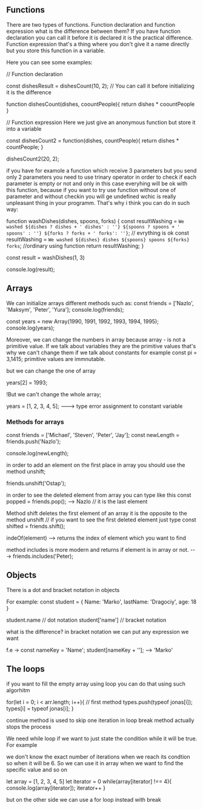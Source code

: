 ## Functions 

There are two types of functions. Function declaration and function expression what is the difference between them? If you have function declaration you can call it before it is declared it is the practical difference. Function expression that's a thing where you don't give it a name directly but you store this function in a variable.

Here you can see some examples:

// Function declaration

const dishesResult = dishesCount(10, 2); // You can call it before initializing it is the difference


function dishesCount(dishes, coountPeople){
  return dishes * coountPeople
}


// Function expression
Here we just give an anonymous function but store it into a variable

const dishesCount2 = function(dishes, countPeople){
  return dishes * countPeople;
}

dishesCount2(20, 2);


if you have for examole a function which receive 3 parameters but you send only 2 parameters you need to use trinary operator in order to check if each parameter is empty or not and only in this case everyhing will be ok with this function, because if you want to try use function without one of parameter and without checkin you will ge undefined wchic is really unpleasant thing in your programm. That's why i think you can do in such way:

 function washDishes(dishes, spoons, forks) {
   const resultWashing = `We washed ${dishes ? dishes + ' dishes' : ''} ${spoons ? spoons + ' spoons' : ''} ${forks ? forks + ' forks': ''}`; // evrything is ok
   const resultWashing = `We washed ${dishes} dishes ${spoons} spoons ${forks} forks`; //ordinary using function
  return resultWashing;
 }


const result = washDishes(1, 3)

console.log(result);

## Arrays

We can initialize arrays different methods such as: 
const friends = ['Nazlo', 'Maksym', 'Peter', 'Yura'];
console.log(friends);


const years = new Array(1990, 1991, 1992, 1993, 1994, 1995);
console.log(years);

Moreover, we can change the numbers in array because array - is not a primitive value. If we talk about variables they are the primitive values that's why we can't change them if we talk about constants for example const pi = 3,1415; primitive values are immnutable.

but we can change the one of array

years[2] = 1993;

!But we can't change the whole array;

years = [1, 2, 3, 4, 5]; ---> type error assignment to constant variable

### Methods for arrays

const friends = ['Michael', 'Steven', 'Peter', 'Jay'];
const newLength = friends.push('Nazlo');

console.log(newLength);

in order to add an element on the first place in array you should use the method unshift;

friends.unshift('Ostap');

in order to see the deleted element from array you can type like this const popped = friends.pop(); --> Nazlo // it is the last element

Method shift deletes the first element of an array it is the opposite to the method unshift 
// if you want to see the first deleted element just type const shifted = friends.shift();

indeOf(element) --> returns the index of element which you want to find

method includes is more modern and returns if element is in array or not. ---> friends.includes('Peter);

## Objects

There is a dot and bracket notation in objects

For example:
const student = {
  Name: 'Marko',
  lastName: 'Dragociy',
  age: 18
}

student.name // dot notation
student['name'] // bracket notation

what is the difference?
in bracket notation we can put any expression we want

f.e -> const nameKey = 'Name'; 
       student[nameKey + '']; --> 'Marko'

## The loops

if you want to fill the empty array using loop you can do that using such algorhitm 

for(let i = 0; i < arr.length; i++){
  // first method
  types.push(typeof jonas[i]);
  types[i] = typeof jonas[i];
}

continue method is used to skip one iteration in loop
break method actually stops the process

We need while loop if we want to just state the condition while it will be true. For example

we don't know the exact number of iterations when we reach its condtion so when it will be 6. So we can use it in array when we want to find the specific value and so on 

let array = [1, 2, 3, 4, 5]
let iterator = 0
while(array[iterator] !== 4){
  console.log(array[iterator]);
  iterator++
}

but on the other side we can use a for loop instead with break